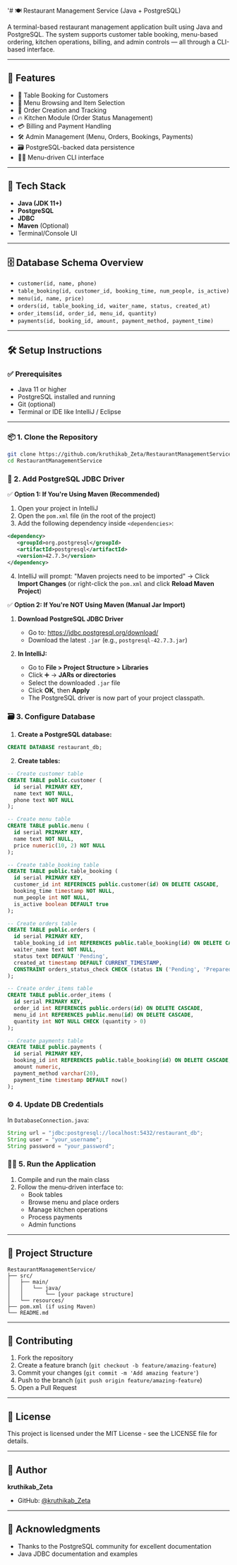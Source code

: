 '# 🍽️ Restaurant Management Service (Java + PostgreSQL)

A terminal-based restaurant management application built using Java and PostgreSQL. The system supports customer table booking, menu-based ordering, kitchen operations, billing, and admin controls — all through a CLI-based interface.

---

## 🚀 Features

- 📅 Table Booking for Customers
- 🍔 Menu Browsing and Item Selection
- 🧾 Order Creation and Tracking
- 🔥 Kitchen Module (Order Status Management)
- 💳 Billing and Payment Handling
- 🛠️ Admin Management (Menu, Orders, Bookings, Payments)
- 🗃️ PostgreSQL-backed data persistence
- 👨‍💻 Menu-driven CLI interface

---

## 🧱 Tech Stack

- **Java (JDK 11+)**
- **PostgreSQL**
- **JDBC**
- **Maven** (Optional)
- Terminal/Console UI

---

## 🗄️ Database Schema Overview

- `customer(id, name, phone)`
- `table_booking(id, customer_id, booking_time, num_people, is_active)`
- `menu(id, name, price)`
- `orders(id, table_booking_id, waiter_name, status, created_at)`
- `order_items(id, order_id, menu_id, quantity)`
- `payments(id, booking_id, amount, payment_method, payment_time)`

---

## 🛠️ Setup Instructions

### ✅ Prerequisites

- Java 11 or higher
- PostgreSQL installed and running
- Git (optional)
- Terminal or IDE like IntelliJ / Eclipse

---

### 📦 1. Clone the Repository

```bash
git clone https://github.com/kruthikab_Zeta/RestaurantManagementService.git
cd RestaurantManagementService
```

### 📂 2. Add PostgreSQL JDBC Driver

✅ **Option 1: If You're Using Maven (Recommended)**

1. Open your project in IntelliJ
2. Open the `pom.xml` file (in the root of the project)
3. Add the following dependency inside `<dependencies>`:

```xml
<dependency>
   <groupId>org.postgresql</groupId>
   <artifactId>postgresql</artifactId>
   <version>42.7.3</version>
</dependency>
```

4. IntelliJ will prompt: "Maven projects need to be imported" → Click **Import Changes**
   (or right-click the `pom.xml` and click **Reload Maven Project**)

✅ **Option 2: If You're NOT Using Maven (Manual Jar Import)**

1. **Download PostgreSQL JDBC Driver**
   - Go to: https://jdbc.postgresql.org/download/
   - Download the latest `.jar` (e.g., `postgresql-42.7.3.jar`)

2. **In IntelliJ:**
   - Go to **File > Project Structure > Libraries**
   - Click ➕ → **JARs or directories**
   - Select the downloaded `.jar` file
   - Click **OK**, then **Apply**
   - The PostgreSQL driver is now part of your project classpath.

### 🗃️ 3. Configure Database

1. **Create a PostgreSQL database:**

```sql
CREATE DATABASE restaurant_db;
```

2. **Create tables:**

```sql
-- Create customer table
CREATE TABLE public.customer (
  id serial PRIMARY KEY,
  name text NOT NULL,
  phone text NOT NULL
);

-- Create menu table
CREATE TABLE public.menu (
  id serial PRIMARY KEY,
  name text NOT NULL,
  price numeric(10, 2) NOT NULL
);

-- Create table_booking table
CREATE TABLE public.table_booking (
  id serial PRIMARY KEY,
  customer_id int REFERENCES public.customer(id) ON DELETE CASCADE,
  booking_time timestamp NOT NULL,
  num_people int NOT NULL,
  is_active boolean DEFAULT true
);

-- Create orders table
CREATE TABLE public.orders (
  id serial PRIMARY KEY,
  table_booking_id int REFERENCES public.table_booking(id) ON DELETE CASCADE,
  waiter_name text NOT NULL,
  status text DEFAULT 'Pending',
  created_at timestamp DEFAULT CURRENT_TIMESTAMP,
  CONSTRAINT orders_status_check CHECK (status IN ('Pending', 'Prepared', 'Paid'))
);

-- Create order_items table
CREATE TABLE public.order_items (
  id serial PRIMARY KEY,
  order_id int REFERENCES public.orders(id) ON DELETE CASCADE,
  menu_id int REFERENCES public.menu(id) ON DELETE CASCADE,
  quantity int NOT NULL CHECK (quantity > 0)
);

-- Create payments table
CREATE TABLE public.payments (
  id serial PRIMARY KEY,
  booking_id int REFERENCES public.table_booking(id) ON DELETE CASCADE,
  amount numeric,
  payment_method varchar(20),
  payment_time timestamp DEFAULT now()
);
```

### ⚙️ 4. Update DB Credentials

In `DatabaseConnection.java`:

```java
String url = "jdbc:postgresql://localhost:5432/restaurant_db";
String user = "your_username";
String password = "your_password";
```

### 🏃‍♂️ 5. Run the Application

1. Compile and run the main class
2. Follow the menu-driven interface to:
   - Book tables
   - Browse menu and place orders
   - Manage kitchen operations
   - Process payments
   - Admin functions

---

## 📁 Project Structure

```
RestaurantManagementService/
├── src/
│   ├── main/
│   │   └── java/
│   │       └── [your package structure]
│   └── resources/
├── pom.xml (if using Maven)
└── README.md
```

---

## 🤝 Contributing

1. Fork the repository
2. Create a feature branch (`git checkout -b feature/amazing-feature`)
3. Commit your changes (`git commit -m 'Add amazing feature'`)
4. Push to the branch (`git push origin feature/amazing-feature`)
5. Open a Pull Request

---

## 📄 License

This project is licensed under the MIT License - see the LICENSE file for details.

---

## 👤 Author

**kruthikab_Zeta**

- GitHub: [@kruthikab_Zeta](https://github.com/kruthikab_Zeta)

---

## 🙏 Acknowledgments

- Thanks to the PostgreSQL community for excellent documentation
- Java JDBC documentation and examples
